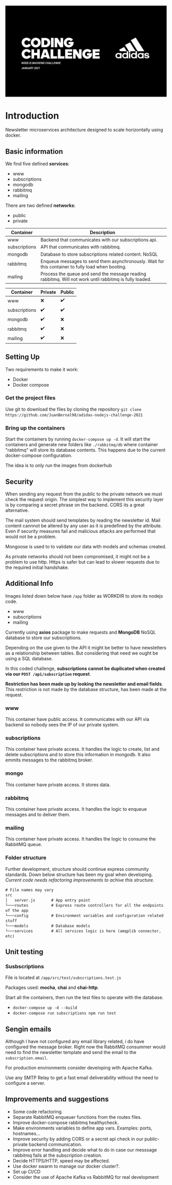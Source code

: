 ![alt text](https://github.com/juanbernal98/adidas-nodejs-challenge-2021/blob/main/screenshot.PNG?raw=true)

# Introduction

Newsletter microservices architecture designed to scale horizontally using docker.

## Basic information

We find five defined **services**:

- www
- subscriptions
- mongodb
- rabbitmq
- mailing

There are two defined **networks**:

- public
- private

| Container     | Description                                                                                            |
| ------------- | ------------------------------------------------------------------------------------------------------ |
| www           | Backend that communicates with our subscriptions api.                                                  |
| subscriptions | API that communicates with rabbitmq.                                                                   |
| mongodb       | Database to store subscriptions related content. NoSQL                                                 |
| rabbitmq      | Enqueue messages to send them asynchronously. Wait for this container to fully load when booting.      |
| mailing       | Process the queue and send the message reading rabbitmq. Will not work until rabbitmq is fully loaded. |

| Container     | Private            | Public             |
| ------------- | ------------------ | ------------------ |
| www           | :x:                | :heavy_check_mark: |
| subscriptions | :heavy_check_mark: | :heavy_check_mark: |
| mongodb       | :heavy_check_mark: | :x:                |
| rabbitmq      | :heavy_check_mark: | :x:                |
| mailing       | :heavy_check_mark: | :x:                |

## Setting Up

Two requirements to make it work:

- Docker
- Docker compose

### Get the project files

Use git to download the files by cloning the repository `git clone https://github.com/JuanBernal98/adidas-nodejs-challenge-2021`

### Bring up the containers

Start the containers by running `docker-compose up -d`. It will start the containers and generate new folders like `./rabbitmq/db` where container "rabbitmq" will store its database contents. This happens due to the current docker-compose configuration.

The idea is to only run the images from dockerhub

## Security

When sending any request from the public to the private network we must check the request origin. The simplest way to implement this security layer is by comparing a secret phrase on the backend. CORS its a great alternative.

The mail system should send templates by reading the newsletter id. Mail content cannnot be altered by any user as it is predefined by the attribute. Even if security measures fail and malicious attacks are performed that would not be a problem.

Mongoose is used to to validate our data with models and schemas created.

As private networks should not been compromised, it might not be a problem to use http. Https is safer but can lead to slower requests due to the required initial handshake.

## Additional Info

Images listed down below have `/app` folder as WORKDIR to store its nodejs code.

- www
- subscriptions
- mailing

Currently using **axios** package to make requests and **MongoDB** NoSQL database to store our subscriptions.

Depending on the use given to the API it might be better to have newsletters as a relationship between tables. But considering that need we ought be using a SQL database.

In this coded challenge, **subscriptions cannot be duplicated when created via our `POST /api/subscription` request**. 

**Restriction has been made up by looking the newsletter and email fields**. This restriction is not made by the database structure, has been made at the request.

### www
This container have public access. It communicates with our API via backend so nobody sees the IP of our private system.

### subscriptions
This container have private access. It handles the logic to create, list and delete subscriptions and to store this information in mongodb. It also emmits messages to the rabbitmq broker.

### mongo
This container have private access. It stores data.

### rabbitmq
This container have private access. It handles the logic to enqueue messages and to deliver them.

### mailing
This container have private access. It handles the logic to consume the RabbitMQ queue.


### Folder structure

Further development, structure should continue express community standards. Down below structure has been my goal when developing.
*Current code needs refactoring improvements to achive this structure.*

```
# File names may vary
src
│   server.js       # App entry point
└───routes          # Express route controllers for all the endpoints of the app
└───config          # Environment variables and configuration related stuff
└───models          # Database models
└───services        # All services logic is here (amqplib connector, etc)
```

## Unit testing

### Susbscriptions

File is located at `/app/src/test/subscriptions.test.js`

Packages used: **mocha**, **chai** and **chai-http**. 

Start all the containers, then run the test files to operate with the database.

- `docker-compose up -d --build`
- `docker-compose run subscriptions npm run test`

## Sengin emails

Although I have not configured any email library related, i do have configured the message broker. Right now the RabbitMQ consummer would need to find the newsletter template and send the email to the `subscription.email`. 

For production environments consider developing with Apache Kafka.

Use any SMTP Relay to get a fast email deliverability without the need to configure a server.

## Improvements and suggestions

- Some code refactoring. 
- Separate RabbitMQ enqueuer functions from the routes files.
- Improve docker-compose rabbitmq healthycheck.
- Make environments variables to define app vars. Examples: ports, hostnames...
- Improve security by adding CORS or a secret api check in our public-private backend communication.
- Improve error handling and decide what to do in case our messsage rabbitmq fails at the subscription creation.
- Decide HTTPS/HTTP, speed may be affected.
- Use docker swarm to manage our docker cluster?.
- Set up CI/CD
- Consider the use of Apache Kafka vs RabbitMQ for real development
